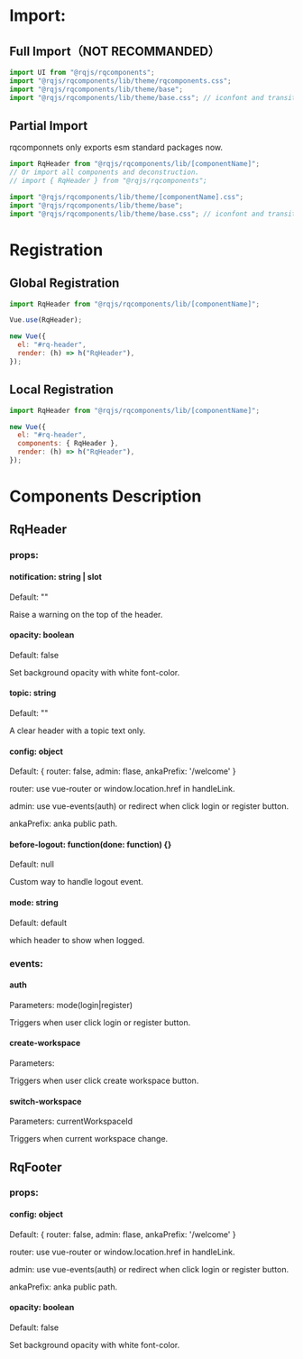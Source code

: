 # Import:

## Full Import（NOT RECOMMANDED）

```js
import UI from "@rqjs/rqcomponents";
import "@rqjs/rqcomponents/lib/theme/rqcomponents.css";
import "@rqjs/rqcomponents/lib/theme/base";
import "@rqjs/rqcomponents/lib/theme/base.css"; // iconfont and transition
```

## Partial Import

rqcomponnets only exports esm standard packages now.

```js
import RqHeader from "@rqjs/rqcomponents/lib/[componentName]";
// Or import all components and deconstruction.
// import { RqHeader } from "@rqjs/rqcomponents";

import "@rqjs/rqcomponents/lib/theme/[componentName].css";
import "@rqjs/rqcomponents/lib/theme/base";
import "@rqjs/rqcomponents/lib/theme/base.css"; // iconfont and transition
```

# Registration

## Global Registration

```js
import RqHeader from "@rqjs/rqcomponents/lib/[componentName]";

Vue.use(RqHeader);

new Vue({
  el: "#rq-header",
  render: (h) => h("RqHeader"),
});
```

## Local Registration

```js
import RqHeader from "@rqjs/rqcomponents/lib/[componentName]";

new Vue({
  el: "#rq-header",
  components: { RqHeader },
  render: (h) => h("RqHeader"),
});
```

# Components Description

## RqHeader

### props:

#### notification: string | slot

Default: ""

Raise a warning on the top of the header.

#### opacity: boolean

Default: false

Set background opacity with white font-color.

#### topic: string

Default: ""

A clear header with a topic text only.

#### config: object

Default: { router: false, admin: flase, ankaPrefix: '/welcome' }

router: use vue-router or window.location.href in handleLink.

admin: use vue-events(auth) or redirect when click login or register button.

ankaPrefix: anka public path.

#### before-logout: function(done: function) {}

Default: null

Custom way to handle logout event.

#### mode: string

Default: default

which header to show when logged.

### events:

#### auth

Parameters: mode(login|register)

Triggers when user click login or register button.

#### create-workspace

Parameters:

Triggers when user click create workspace button.

#### switch-workspace

Parameters: currentWorkspaceId

Triggers when current workspace change.

## RqFooter

### props:

#### config: object

Default: { router: false, admin: flase, ankaPrefix: '/welcome' }

router: use vue-router or window.location.href in handleLink.

admin: use vue-events(auth) or redirect when click login or register button.

ankaPrefix: anka public path.

#### opacity: boolean

Default: false

Set background opacity with white font-color.
